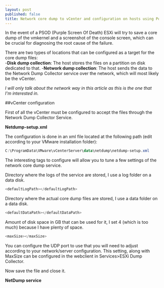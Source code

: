 ```yaml
---
layout: post
published: false
title: Network core dump to vCenter and configuration on hosts using PowerCLI
---
```

In the event of a PSOD (Purple Screen Of Death) ESXi will try to save a core dump of the vmkernel and a screenshot of the console screen, which can be crucial for diagnosing the root cause of the failure.

There are two types of locations that can be configured as a target for the core dump files:  
-**Disk dump collection**: The host stores the files on a partition on disk dedicated to that.
-**Network dump collection**: The host sends the data to the Network Dump Collector service over the network, which will most likely be the vCenter. 

_I will only talk about the network way in this article as this is the one that I'm interested in._

##vCenter configuration

First of all the vCenter must be configured to accept the files through the Network Dump Collector Service.

**Netdump-setup.xml**

The configuration is done in an xml file located at the following path (edit according to your VMware installation folder):

```Powershell
C:\ProgramData\VMware\vCenterServer\data\netdump\netdump-setup.xml
```

The interesting tags to configure will allow you to tune a few settings of the network core dump service.

Directory where the logs of the service are stored, I use a log folder on a data disk.  
```Powershell
<defaultLogPath></defaultLogPath>
```

Directory where the actual core dump files are stored, I use a data folder on a data disk.
```Powershell
<defaultDataPath></defaultDataPath>
```

Amount of disk space in GB that can be used for it, I set 4 (which is too much) because I have plenty of space.  
```Powershell
<maxSize></maxSize>
```

You can configure the UDP port to use that you will need to adjust according to your network/server configuration. This setting, along with MaxSize can be configured in the webclient in Services>ESXi Dump Collector.

Now save the file and close it.

**NetDump service**

